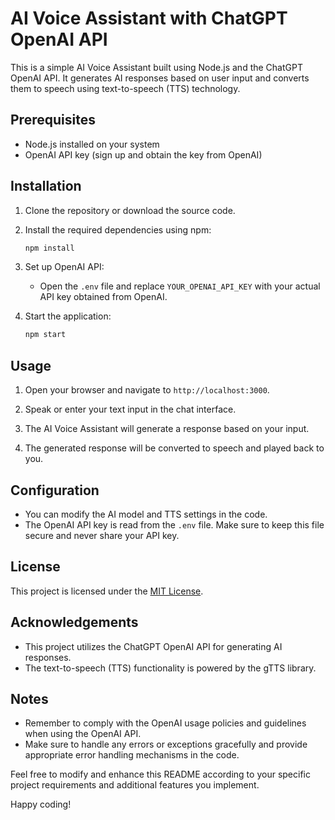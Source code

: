 # AI Voice Assistant with ChatGPT OpenAI API

This is a simple AI Voice Assistant built using Node.js and the ChatGPT OpenAI API. It generates AI responses based on user input and converts them to speech using text-to-speech (TTS) technology.

## Prerequisites

- Node.js installed on your system
- OpenAI API key (sign up and obtain the key from OpenAI)

## Installation

1. Clone the repository or download the source code.

2. Install the required dependencies using npm:

   ```bash
   npm install
   ```

3. Set up OpenAI API:

   - Open the `.env` file and replace `YOUR_OPENAI_API_KEY` with your actual API key obtained from OpenAI.

4. Start the application:

   ```bash
   npm start
   ```

## Usage

1. Open your browser and navigate to `http://localhost:3000`.

2. Speak or enter your text input in the chat interface.

3. The AI Voice Assistant will generate a response based on your input.

4. The generated response will be converted to speech and played back to you.

## Configuration

- You can modify the AI model and TTS settings in the code.
- The OpenAI API key is read from the `.env` file. Make sure to keep this file secure and never share your API key.

## License

This project is licensed under the [MIT License](https://opensource.org/licenses/MIT).

## Acknowledgements

- This project utilizes the ChatGPT OpenAI API for generating AI responses.
- The text-to-speech (TTS) functionality is powered by the gTTS library.

## Notes

- Remember to comply with the OpenAI usage policies and guidelines when using the OpenAI API.
- Make sure to handle any errors or exceptions gracefully and provide appropriate error handling mechanisms in the code.

Feel free to modify and enhance this README according to your specific project requirements and additional features you implement.

Happy coding!
